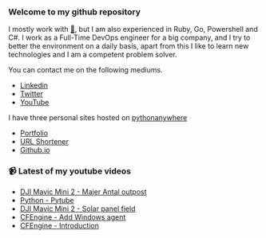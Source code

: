 ### Welcome to my github repository

I mostly work with [:snake:](https://www.python.org/), but I am also experienced in Ruby, Go, Powershell and C#. I work as a Full-Time DevOps engineer for a big company, and I try to better the environment on a daily basis, apart from this I like to learn new technologies and I am a competent problem solver.

You can contact me on the following mediums.
- [Linkedin](https://www.linkedin.com/in/r3ap3rpy)
- [Twitter](https://twitter.com/r3ap3rpy)
- [YouTube](https://www.youtube.com/channel/UC1qkMXH8d2I9DDAtBSeEHqg)

I have three personal sites hosted on [pythonanywhere](https://www.pythonanywhere.com/)
- [Portfolio](http://r3ap3rpy.pythonanywhere.com/)
- [URL Shortener](http://shortenpy.pythonanywhere.com/)
- [Github.io](https://r3ap3rpy.github.io/)

### :video_camera: Latest of my youtube videos
<!-- YOUTUBE:START -->
- [DJI Mavic Mini 2 - Majer Antal outpost](https://www.youtube.com/watch?v=vVoPopszxj4)
- [Python - Pytube](https://www.youtube.com/watch?v=jy1K84cjFww)
- [DJI Mavic Mini 2 - Solar panel field](https://www.youtube.com/watch?v=E_O_xzbVZds)
- [CFEngine - Add Windows agent](https://www.youtube.com/watch?v=1PVEP0sPrwQ)
- [CFEngine - Introduction](https://www.youtube.com/watch?v=_2QPJLOA4rc)
<!-- YOUTUBE:END -->

